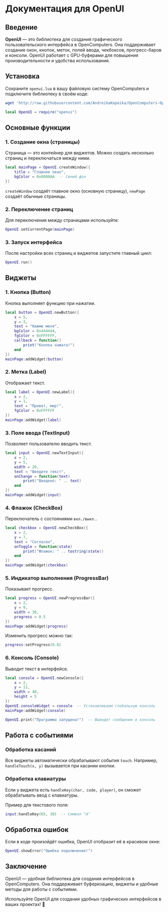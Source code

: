# Документация для OpenUI

## Введение
**OpenUI** — это библиотека для создания графического пользовательского интерфейса в OpenComputers. Она поддерживает создание окон, кнопок, меток, полей ввода, чекбоксов, прогресс-баров и консоли. OpenUI работает с GPU-буферами для повышения производительности и удобства использования.

## Установка
Сохраните `openui.lua` в вашу файловую систему OpenComputers и подключите библиотеку в своём коде:
```bash
wget 'http://raw.githubusercontent.com/AndreikaKopeika/OpenComputers-OpenUI/refs/heads/main/openui.lua' -f openui.lua
```

```lua
local OpenUI = require("openui")
```

## Основные функции

### 1. Создание окна (страницы)
Страница — это контейнер для виджетов. Можно создать несколько страниц и переключаться между ними.

```lua
local mainPage = OpenUI.createWindow({
    title = "Главное окно",
    bgColor = 0x0000AA  -- Синий фон
})
```

`createWindow` создаёт главное окно (основную страницу), `newPage` создаёт обычные страницы.

### 2. Переключение страниц
Для переключения между страницами используйте:

```lua
OpenUI.setCurrentPage(mainPage)
```

### 3. Запуск интерфейса
После настройки всех страниц и виджетов запустите главный цикл:

```lua
OpenUI.run()
```

## Виджеты

### 1. Кнопка (Button)
Кнопка выполняет функцию при нажатии.

```lua
local button = OpenUI.newButton({
    x = 5,
    y = 3,
    text = "Нажми меня",
    bgColor = 0x444444,
    fgColor = 0xFFFFFF,
    callback = function()
        print("Кнопка нажата!")
    end
})
mainPage:addWidget(button)
```

### 2. Метка (Label)
Отображает текст.

```lua
local label = OpenUI.newLabel({
    x = 2,
    y = 1,
    text = "Привет, мир!",
    fgColor = 0xFFFFFF
})
mainPage:addWidget(label)
```

### 3. Поле ввода (TextInput)
Позволяет пользователю вводить текст.

```lua
local input = OpenUI.newTextInput({
    x = 2,
    y = 5,
    width = 20,
    text = "Введите текст",
    onChange = function(text)
        print("Введено: " .. text)
    end
})
mainPage:addWidget(input)
```

### 4. Флажок (CheckBox)
Переключатель с состояниями `вкл./выкл.`.

```lua
local checkbox = OpenUI.newCheckBox({
    x = 2,
    y = 7,
    text = "Согласен",
    onToggle = function(state)
        print("Флажок: " .. tostring(state))
    end
})
mainPage:addWidget(checkbox)
```

### 5. Индикатор выполнения (ProgressBar)
Показывает прогресс.

```lua
local progress = OpenUI.newProgressBar({
    x = 2,
    y = 9,
    width = 30,
    progress = 0.5
})
mainPage:addWidget(progress)
```

Изменить прогресс можно так:

```lua
progress:setProgress(0.8)
```

### 6. Консоль (Console)
Выводит текст в интерфейсе.

```lua
local console = OpenUI.newConsole({
    x = 2,
    y = 11,
    width = 40,
    height = 5
})
OpenUI.consoleWidget = console  -- Устанавливаем глобальную консоль
mainPage:addWidget(console)

OpenUI.print("Программа запущена!")  -- Выведет сообщение в консоль
```

## Работа с событиями

### Обработка касаний
Все виджеты автоматически обрабатывают события `touch`. Например, `handleTouch(x, y)` вызывается при касании кнопки.

### Обработка клавиатуры
Если у виджета есть `handleKey(char, code, player)`, он сможет обрабатывать ввод с клавиатуры.

Пример для текстового поля:
```lua
input:handleKey(65, 30)  -- Символ "A"
```

## Обработка ошибок
Если в коде произойдёт ошибка, OpenUI отобразит её в красивом окне:

```lua
OpenUI.showError("Ошибка подключения!")
```

## Заключение
OpenUI — удобная библиотека для создания интерфейсов в OpenComputers. Она поддерживает буферизацию, виджеты и удобные методы для работы с событиями.

Используйте OpenUI для создания удобных графических интерфейсов в ваших проектах! 🚀
